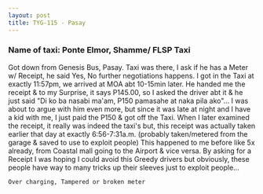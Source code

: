 ```yaml
---
layout: post
title: TYG-115 - Pasay
---
```


### Name of taxi: Ponte Elmor, Shamme/ FLSP Taxi

Got down from Genesis Bus, Pasay. Taxi was there, I ask if he has a Meter w/ Receipt, he said Yes, No further negotiations happens. I got in the Taxi at exactly 11:57pm, we arrived at MOA abt 10-15min later. He handed me the receipt & to my Surprise, it says P145.00, so I asked the driver abt it & he just said "Di ko ba nasabi ma'am, P150 pamasahe at naka pila ako"... I was about to argue with him even more, but since it was late at night and I have a kid with me, I just paid the P150 & got off the Taxi. When I later examined the receipt, it really was indeed the taxi's but, this receipt was actually taken earlier that day at exactly 6:56-7:31a.m. (probably taken/metered from the garage & saved to use to exploit people)
This happened to me before like 5x already, from Coastal mall going to the Airport & vice versa. By asking for a Receipt I was hoping I could avoid this Greedy drivers but obviously, these people have way to many tricks up their sleeves just to exploit people...

```Over charging, Tampered or broken meter```
